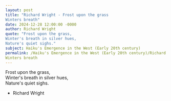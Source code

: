 ```yaml
---
layout: post
title: "Richard Wright - Frost upon the grass  
Winters breath"
date: 2024-12-28 12:00:00 -0000
author: Richard Wright
quote: "Frost upon the grass,  
Winter's breath in silver hues,  
Nature's quiet sighs."
subject: Haiku's Emergence in the West (Early 20th century)
permalink: /Haiku's Emergence in the West (Early 20th century)/Richard Wright/Richard Wright - Frost upon the grass  
Winters breath
---
```


Frost upon the grass,  
Winter's breath in silver hues,  
Nature's quiet sighs.

- Richard Wright

